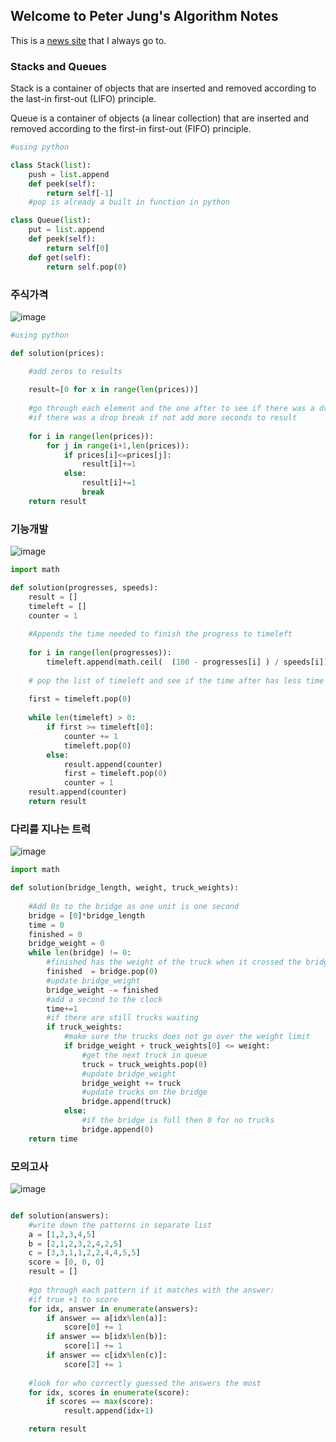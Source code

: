 ## Welcome to Peter Jung's Algorithm Notes

This is a [news site](https://www.bbc.com/) that I always go to. 


### Stacks and Queues 

Stack is a container of objects that are inserted and removed according to the last-in first-out (LIFO) principle.

Queue is a container of objects (a linear collection) that are inserted and removed according to the first-in first-out (FIFO) principle.

```Python
#using python 

class Stack(list):
    push = list.append
    def peek(self):
        return self[-1]
    #pop is already a built in function in python

class Queue(list):
    put = list.append
    def peek(self):
        return self[0]
    def get(self):
        return self.pop(0)
```

### 주식가격 

![image](https://user-images.githubusercontent.com/88238335/134834037-7fb286ca-8c5a-4fca-bb31-cbbd28f99a0d.png)

```Python
#using python 

def solution(prices):

    #add zeros to results
    
    result=[0 for x in range(len(prices))]
    
    #go through each element and the one after to see if there was a drop in prices
    #if there was a drop break if not add more seconds to result
    
    for i in range(len(prices)):
        for j in range(i+1,len(prices)):
            if prices[i]<=prices[j]:
                result[i]+=1
            else:
                result[i]+=1
                break
    return result
```

### 기능개발

![image](https://user-images.githubusercontent.com/88238335/134906335-438873f7-2f7d-4b49-94d4-baf5e0557367.png)

```Python
import math

def solution(progresses, speeds):
    result = []
    timeleft = []
    counter = 1
    
    #Appends the time needed to finish the progress to timeleft
    
    for i in range(len(progresses)):
        timeleft.append(math.ceil(  (100 - progresses[i] ) / speeds[i]))
        
    # pop the list of timeleft and see if the time after has less time to completion and add 1 to counter
    
    first = timeleft.pop(0)
    
    while len(timeleft) > 0:
        if first >= timeleft[0]:
            counter += 1
            timeleft.pop(0)
        else:
            result.append(counter)
            first = timeleft.pop(0)
            counter = 1
    result.append(counter)
    return result
```
### 다리를 지나는 트럭

![image](https://user-images.githubusercontent.com/88238335/135065874-3bce7aa6-2814-4827-a72e-bca887c72d55.png)


```Python
import math

def solution(bridge_length, weight, truck_weights):
    
    #Add 0s to the bridge as one unit is one second
    bridge = [0]*bridge_length
    time = 0
    finished = 0
    bridge_weight = 0
    while len(bridge) != 0:
        #finished has the weight of the truck when it crossed the bridge and is 0 if there are no trucks
        finished  = bridge.pop(0)
        #update bridge_weight
        bridge_weight -= finished
        #add a second to the clock
        time+=1
        #if there are still trucks waiting
        if truck_weights:
            #make sure the trucks does not go over the weight limit
            if bridge_weight + truck_weights[0] <= weight:
                #get the next truck in queue
                truck = truck_weights.pop(0)
                #update bridge_weight
                bridge_weight += truck
                #update trucks on the bridge
                bridge.append(truck)
            else:
                #if the bridge is full then 0 for no trucks
                bridge.append(0)
    return time
```
### 모의고사

![image](https://user-images.githubusercontent.com/88238335/135083172-5d6b802a-00c1-4523-a9dc-1960cef8d8b8.png)


```Python

def solution(answers):
    #write down the patterns in separate list
    a = [1,2,3,4,5]
    b = [2,1,2,3,2,4,2,5]
    c = [3,3,1,1,2,2,4,4,5,5]
    score = [0, 0, 0]
    result = []
    
    #go through each pattern if it matches with the answer:
    #if true +1 to score
    for idx, answer in enumerate(answers):
        if answer == a[idx%len(a)]:
            score[0] += 1
        if answer == b[idx%len(b)]:
            score[1] += 1
        if answer == c[idx%len(c)]:
            score[2] += 1
            
    #look for who correctly guessed the answers the most
    for idx, scores in enumerate(score):
        if scores == max(score):
            result.append(idx+1)

    return result
    
```
